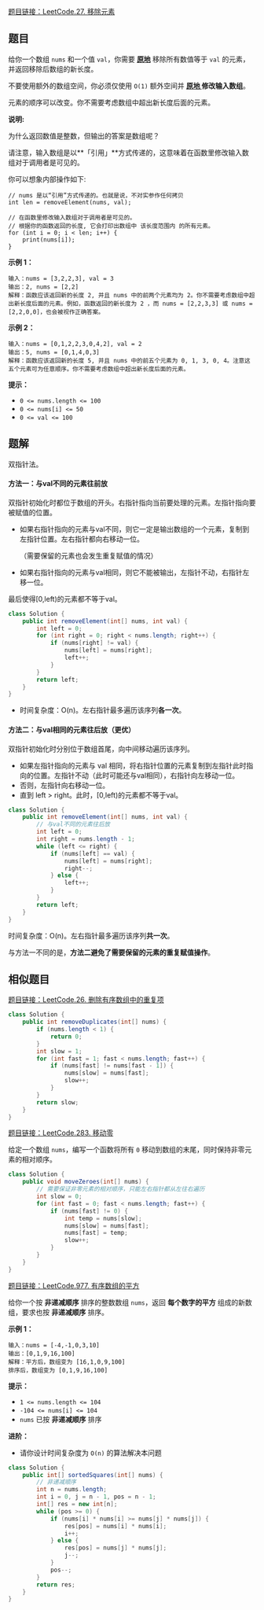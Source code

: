 [题目链接：LeetCode.27. 移除元素](https://leetcode-cn.com/problems/remove-element/)

## 题目

给你一个数组 `nums` 和一个值 `val`，你需要 **[原地](https://baike.baidu.com/item/原地算法)** 移除所有数值等于 `val` 的元素，并返回移除后数组的新长度。

不要使用额外的数组空间，你必须仅使用 `O(1)` 额外空间并 **[原地 ](https://baike.baidu.com/item/原地算法)修改输入数组**。

元素的顺序可以改变。你不需要考虑数组中超出新长度后面的元素。

**说明:**

为什么返回数值是整数，但输出的答案是数组呢？

请注意，输入数组是以**「引用」**方式传递的，这意味着在函数里修改输入数组对于调用者是可见的。

你可以想象内部操作如下:

```
// nums 是以“引用”方式传递的。也就是说，不对实参作任何拷贝
int len = removeElement(nums, val);

// 在函数里修改输入数组对于调用者是可见的。
// 根据你的函数返回的长度, 它会打印出数组中 该长度范围内 的所有元素。
for (int i = 0; i < len; i++) {
    print(nums[i]);
}
```

**示例 1：**

```
输入：nums = [3,2,2,3], val = 3
输出：2, nums = [2,2]
解释：函数应该返回新的长度 2, 并且 nums 中的前两个元素均为 2。你不需要考虑数组中超出新长度后面的元素。例如，函数返回的新长度为 2 ，而 nums = [2,2,3,3] 或 nums = [2,2,0,0]，也会被视作正确答案。
```

**示例 2：**

```
输入：nums = [0,1,2,2,3,0,4,2], val = 2
输出：5, nums = [0,1,4,0,3]
解释：函数应该返回新的长度 5, 并且 nums 中的前五个元素为 0, 1, 3, 0, 4。注意这五个元素可为任意顺序。你不需要考虑数组中超出新长度后面的元素。
```

**提示：**

- `0 <= nums.length <= 100`
- `0 <= nums[i] <= 50`
- `0 <= val <= 100`

## 题解

双指针法。

#### 方法一：与val不同的元素往前放

双指针初始化时都位于数组的开头。右指针指向当前要处理的元素。左指针指向要被赋值的位置。

* 如果右指针指向的元素与val不同，则它一定是输出数组的一个元素，复制到左指针位置。左右指针都向右移动一位。

  （需要保留的元素也会发生重复赋值的情况）

* 如果右指针指向的元素与val相同，则它不能被输出，左指针不动，右指针左移一位。

最后使得[0,left)的元素都不等于val。

```java
class Solution {
    public int removeElement(int[] nums, int val) {
        int left = 0;
        for (int right = 0; right < nums.length; right++) {
            if (nums[right] != val) {
                nums[left] = nums[right];
                left++;
            }
        }
        return left;   
    }
}
```

* 时间复杂度：O(n)。左右指针最多遍历该序列**各一次**。

#### 方法二：与val相同的元素往后放（更优）

双指针初始化时分别位于数组首尾，向中间移动遍历该序列。

* 如果左指针指向的元素与 val 相同，将右指针位置的元素复制到左指针此时指向的位置。左指针不动（此时可能还与val相同），右指针向左移动一位。
* 否则，左指针向右移动一位。
* 直到 left  > right。此时，[0,left)的元素都不等于val。

```java
class Solution {
    public int removeElement(int[] nums, int val) {
        // 与val不同的元素往后放
        int left = 0;
        int right = nums.length - 1;
        while (left <= right) {
            if (nums[left] == val) {
                nums[left] = nums[right];
                right--;
            } else {
                left++;
            }
        }
        return left;  
    }
}
```

时间复杂度：O(n)。左右指针最多遍历该序列**共一次**。

与方法一不同的是，**方法二避免了需要保留的元素的重复赋值操作**。



## 相似题目

[题目链接：LeetCode.26. 删除有序数组中的重复项](https://leetcode-cn.com/problems/remove-duplicates-from-sorted-array/)

```java
class Solution {
    public int removeDuplicates(int[] nums) {
        if (nums.length < 1) {
            return 0;
        }
        int slow = 1;
        for (int fast = 1; fast < nums.length; fast++) {
            if (nums[fast] != nums[fast - 1]) {
                nums[slow] = nums[fast];
                slow++;
            }
        }
        return slow;
    }
}
```



[题目链接：LeetCode.283. 移动零](https://leetcode-cn.com/problems/move-zeroes/)

给定一个数组 `nums`，编写一个函数将所有 `0` 移动到数组的末尾，同时保持非零元素的相对顺序。

```java
class Solution {
    public void moveZeroes(int[] nums) {
        // 需要保证非零元素的相对顺序，只能左右指针都从左往右遍历
        int slow = 0;
        for (int fast = 0; fast < nums.length; fast++) {
            if (nums[fast] != 0) {
                int temp = nums[slow];
                nums[slow] = nums[fast];
                nums[fast] = temp;
                slow++;
            }
        }
    }
}
```



[题目链接：LeetCode.977. 有序数组的平方](https://leetcode-cn.com/problems/squares-of-a-sorted-array/)

给你一个按 **非递减顺序** 排序的整数数组 `nums`，返回 **每个数字的平方** 组成的新数组，要求也按 **非递减顺序** 排序。

**示例 1：**

```
输入：nums = [-4,-1,0,3,10]
输出：[0,1,9,16,100]
解释：平方后，数组变为 [16,1,0,9,100]
排序后，数组变为 [0,1,9,16,100]
```

**提示：**

- `1 <= nums.length <= 104`
- `-104 <= nums[i] <= 104`
- `nums` 已按 **非递减顺序** 排序

**进阶：**

- 请你设计时间复杂度为 `O(n)` 的算法解决本问题

```java
class Solution {
    public int[] sortedSquares(int[] nums) {
        // 非递减顺序
        int n = nums.length;
        int i = 0, j = n - 1, pos = n - 1;
        int[] res = new int[n];
        while (pos >= 0) {
            if (nums[i] * nums[i] >= nums[j] * nums[j]) {
                res[pos] = nums[i] * nums[i];
                i++;
            } else {
                res[pos] = nums[j] * nums[j];
                j--;
            }
            pos--;
        }
        return res;
    }
}
```

